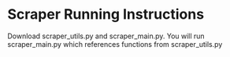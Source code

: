 # Scraper Running Instructions

Download scraper_utils.py and scraper_main.py. You will run scraper_main.py which references functions from scraper_utils.py

